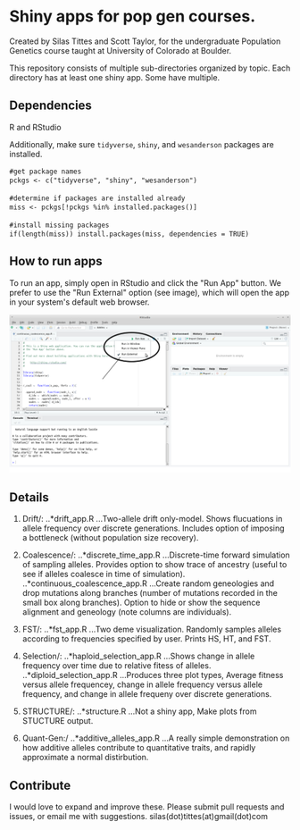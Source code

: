 Shiny apps for pop gen courses. 
======================================

Created by Silas Tittes and Scott Taylor, for the undergraduate Population Genetics course taught at University of Colorado at Boulder. 
 
This repository consists of multiple sub-directories organized by topic. Each directory has at least one shiny app. Some have multiple. 

Dependencies
-----------

R and RStudio

Additionally, make sure `tidyverse`, `shiny`, and `wesanderson` packages are installed.

```
#get package names
pckgs <- c("tidyverse", "shiny", "wesanderson")

#determine if packages are installed already
miss <- pckgs[!pckgs %in% installed.packages()]

#install missing packages
if(length(miss)) install.packages(miss, dependencies = TRUE)
```

How to run apps
---------------

To run an app, simply open in RStudio and click the "Run App" button. We prefer to use the "Run External" option (see image), which will open the app in your system's default web browser.

![shiny_pic](shiny_run_pic.png)


Details
-------

1. Drift/:
..*drift_app.R
...Two-allele drift only-model. Shows flucuations in allele frequency over discrete generations. Includes option of imposing a bottleneck (without population size recovery).


2. Coalescence/: 
..*discrete_time_app.R
...Discrete-time forward simulation of sampling alleles. Provides option to show trace of ancestry (useful to see if alleles coalesce in time of simulation).
..*continuous_coalescence_app.R
...Create random geneologies and drop mutations along branches (number of mutations recorded in the small box along branches). Option to hide or show the sequence alignment and geneology (note columns are individuals). 

3. FST/:
..*fst_app.R
...Two deme visualization. Randomly samples alleles according to frequencies specified by user. Prints HS, HT, and FST. 

4. Selection/:
..*haploid_selection_app.R
...Shows change in allele frequency over time due to relative fitess of alleles.
..*diploid_selection_app.R
...Produces three plot types, Average fitness versus allele frequencey, change in allele frequency versus allele frequency, and change in allele frequeny over discrete generations.

5. STRUCTURE/:
..*structure.R
...Not a shiny app, Make plots from STUCTURE output.

6. Quant-Gen:/
..*additive_alleles_app.R
...A really simple demonstration on how additive alleles contribute to quantitative traits, and rapidly approximate a normal distirbution.

Contribute
---------

I would love to expand and improve these. Please submit pull requests and issues, or email me with suggestions. 
silas(dot)tittes(at)gmail(dot)com

